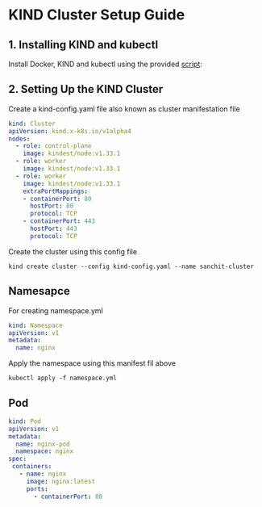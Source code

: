 # KIND Cluster Setup Guide
## 1. Installing KIND and kubectl
Install Docker, KIND and kubectl using the provided [script](https://github.com/sanchitk2002/kubernete-project/blob/main/kind/install.sh):

## 2. Setting Up the KIND Cluster
Create a kind-config.yaml file also known as cluster manifestation file
```yaml
kind: Cluster
apiVersion: kind.x-k8s.io/v1alpha4
nodes:
  - role: control-plane
    image: kindest/node:v1.33.1
  - role: worker
    image: kindest/node:v1.33.1
  - role: worker
    image: kindest/node:v1.33.1
    extraPortMappings:
    - containerPort: 80
      hostPort: 80
      protocol: TCP
    - containerPort: 443
      hostPort: 443
      protocol: TCP
```
Create the cluster using this config file 
```
kind create cluster --config kind-config.yaml --name sanchit-cluster
```

## Namesapce
For creating namespace.yml
```yaml
kind: Namespace
apiVersion: v1
metadata:
  name: nginx
```
Apply the namespace using this manifest fil above
```
kubectl apply -f namespace.yml
```

## Pod
```yaml
kind: Pod
apiVersion: v1
metadata:
  name: nginx-pod
  namespace: nginx
spec:
 containers:
   - name: nginx
     image: nginx:latest
     ports:
       - containerPort: 80
```
